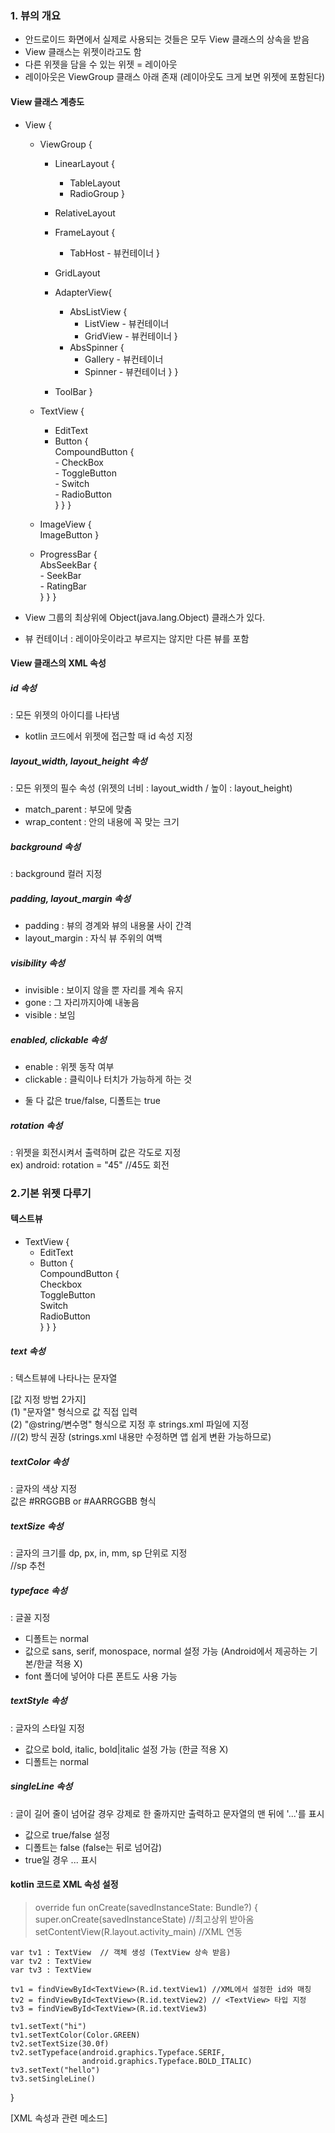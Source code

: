 ### 1. 뷰의 개요

- 안드로이드 화면에서 실제로 사용되는 것들은 모두 View 클래스의 상속을 받음
- View 클래스는 위젯이라고도 함
- 다른 위젯을 담을 수 있는 위젯 = 레이아웃
- 레이아웃은 ViewGroup 클래스 아래 존재 (레이아웃도 크게 보면 위젯에 포함된다)

#### View 클래스 계층도
- View {
    - ViewGroup {
        - LinearLayout {
            * TableLayout
            * RadioGroup
        }
        - RelativeLayout

        - FrameLayout {
            * TabHost - 뷰컨테이너
        }
        - GridLayout

        - AdapterView{
            * AbsListView {
                * ListView - 뷰컨테이너
                * GridView - 뷰컨테이너
            }
            * AbsSpinner {
                * Gallery - 뷰컨테이너
                * Spinner - 뷰컨테이너
            }
        }
        - ToolBar
    }
    - TextView {
        - EditText  
        - Button {  
            CompoundButton {  
                - CheckBox  
                - ToggleButton  
                - Switch  
                - RadioButton  
            } 
        }
    }

    - ImageView {  
        ImageButton
    }

    - ProgressBar {  
        AbsSeekBar {  
            - SeekBar  
            - RatingBar  
        }
    }
}

- View 그룹의 최상위에 Object(java.lang.Object) 클래스가 있다.
- 뷰 컨테이너 : 레이아웃이라고 부르지는 않지만 다른 뷰를 포함

#### View 클래스의 XML 속성

##### id 속성
: 모든 위젯의 아이디를 나타냄
- kotlin 코드에서 위젯에 접근할 때 id 속성 지정

##### layout_width, layout_height 속성
: 모든 위젯의 필수 속성 (위젯의 너비 : layout_width / 높이 : layout_height)
* match_parent : 부모에 맞춤
* wrap_content : 안의 내용에 꼭 맞는 크기

##### background 속성
: background 컬러 지정

##### padding, layout_margin 속성
* padding : 뷰의 경계와 뷰의 내용물 사이 간격
* layout_margin : 자식 뷰 주위의 여백


##### visibility 속성
* invisible : 보이지 않을 뿐 자리를 계속 유지
* gone : 그 자리까지아예 내놓음
* visible : 보임

##### enabled, clickable 속성  
* enable : 위젯 동작 여부  
* clickable : 클릭이나 터치가 가능하게 하는 것  
- 둘 다 값은 true/false, 디폴트는 true  

##### rotation 속성  
: 위젯을 회전시켜서 출력하며 값은 각도로 지정  
ex) android: rotation = "45"  //45도 회전  

### 2.기본 위젯 다루기

#### 텍스트뷰
- TextView {
    - EditText
    - Button {  
        CompoundButton {  
            Checkbox  
            ToggleButton  
            Switch  
            RadioButton  
        }
    }
}

##### text 속성  
: 텍스트뷰에 나타나는 문자열  

[값 지정 방법 2가지]  
(1) "문자열" 형식으로 값 직접 입력  
(2) "@string/변수명" 형식으로 지정 후 strings.xml 파일에 지정   
//(2) 방식 권장 (strings.xml 내용만 수정하면 앱 쉽게 변환 가능하므로)  

##### textColor 속성
: 글자의 색상 지정  
값은 #RRGGBB or #AARRGGBB 형식  

##### textSize 속성
: 글자의 크기를 dp, px, in, mm, sp 단위로 지정  
//sp 추천  

##### typeface 속성
: 글꼴 지정  
- 디폴트는 normal  
- 값으로 sans, serif, monospace, normal 설정 가능 (Android에서 제공하는 기본/한글 적용 X)  
- font 폴더에 넣어야 다른 폰트도 사용 가능  

##### textStyle 속성
: 글자의 스타일 지정
- 값으로 bold, italic, bold|italic 설정 가능 (한글 적용 X)  
- 디폴트는 normal  

##### singleLine 속성
: 글이 길어 줄이 넘어갈 경우 강제로 한 줄까지만 출력하고 문자열의 맨 뒤에 '...'를 표시
- 값으로 true/false 설정
- 디폴트는 false  (false는 뒤로 넘어감)
- true일 경우 ... 표시

#### kotlin 코드로 XML 속성 설정  

> override fun onCreate(savedInstanceState: Bundle?) {  
    super.onCreate(savedInstanceState)  //최고상위 받아옴
    setContentView(R.layout.activity_main)  //XML 연동

    var tv1 : TextView  // 객체 생성 (TextView 상속 받음)  
    var tv2 : TextView  
    var tv3 : TextView  

    tv1 = findViewById<TextView>(R.id.textView1) //XML에서 설정한 id와 매칭
    tv2 = findViewById<TextView>(R.id.textView2) // <TextView> 타입 지정
    tv3 = findViewById<TextView>(R.id.textView3) 

    tv1.setText("hi")
    tv1.setTextColor(Color.GREEN)
    tv2.setTextSize(30.0f)
    tv2.setTypeface(android.graphics.Typeface.SERIF,
                    android.graphics.Typeface.BOLD_ITALIC)
    tv3.setText("hello")
    tv3.setSingleLine()
}

[XML 속성과 관련 메소드]